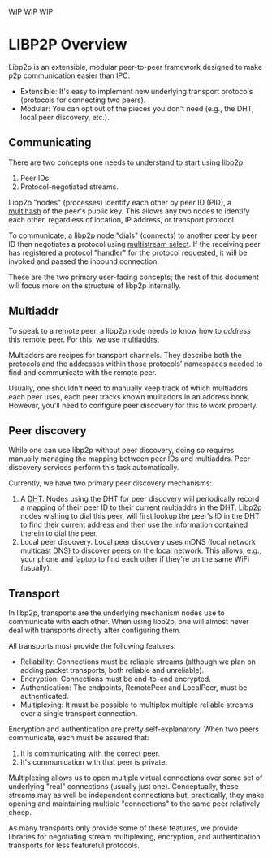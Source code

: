 WIP WIP WIP

# LIBP2P Overview

Libp2p is an extensible, modular peer-to-peer framework designed to make p2p
communication easier than IPC.

* Extensible: It's easy to implement new underlying transport protocols
  (protocols for connecting two peers).
* Modular: You can opt out of the pieces you don't need (e.g., the DHT, local
  peer discovery, etc.).
  
## Communicating

There are two concepts one needs to understand to start using libp2p:

1. Peer IDs
2. Protocol-negotiated streams.

Libp2p "nodes" (processes) identify each other by peer ID (PID), a
[multihash][multihash] of the peer's public key. This allows any two nodes to
identify each other, regardless of location, IP address, or transport protocol.

To communicate, a libp2p node "dials" (connects) to another peer by peer ID then
negotiates a protocol using [multistream select][mss]. If the receiving peer has
registered a protocol "handler" for the protocol requested, it will be invoked
and passed the inbound connection.

These are the two primary user-facing concepts; the rest of this document will
focus more on the structure of libp2p internally.

## Multiaddr

To speak to a remote peer, a libp2p node needs to know how to *address* this
remote peer. For this, we use [multiaddrs][multiaddr].

Multiaddrs are recipes for transport channels. They describe both the protocols
and the addresses within those protocols' namespaces needed to find and
communicate with the remote peer.

Usually, one shouldn't need to manually keep track of which multiaddrs each peer
uses, each peer tracks known mulitaddrs in an address book. However, you'll need
to configure peer discovery for this to work properly.

## Peer discovery

While one can use libp2p without peer discovery, doing so requires manually
managing the mapping between peer IDs and multiaddrs. Peer discovery services
perform this task automatically.

Currently, we have two primary peer discovery mechanisms:

1. A [DHT](dht). Nodes using the DHT for peer discovery will periodically record
   a mapping of their peer ID to their current multiaddrs in the DHT. Libp2p
   nodes wishing to dial this peer, will first lookup the peer's ID in the DHT
   to find their current address and then use the information contained therein
   to dial the peer.
2. Local peer discovery. Local peer discovery uses mDNS (local network multicast
   DNS) to discover peers on the local network. This allows, e.g., your phone
   and laptop to find each other if they're on the same WiFi (usually).

## Transport

In libp2p, transports are the underlying mechanism nodes use to communicate with
each other. When using libp2p, one will almost never deal with transports
directly after configuring them.

All transports must provide the following features:

* Reliability: Connections must be reliable streams (although we plan on adding
  packet transports, both reliable and unreliable).
* Encryption: Connections must be end-to-end encrypted.
* Authentication: The endpoints, RemotePeer and LocalPeer, must be authenticated.
* Multiplexing: It must be possible to multiplex multiple reliable streams over
  a single transport connection.

Encryption and authentication are pretty self-explanatory. When two peers communicate, each must be assured that:

1. It is communicating with the correct peer.
2. It's communication with that peer is private.

Multiplexing allows us to open multiple virtual connections over some set of
underlying "real" connections (usually just one). Conceptually, these streams
may as well be independent connections but, practically, they make opening and
maintaining multiple "connections" to the same peer relatively cheep.

As many transports only provide some of these features, we provide libraries for
negotiating stream multiplexing, encryption, and authentication transports for
less featureful protocols.

[multihash]: https://github.com/multiformats/multihash
[multiaddr]: https://github.com/multiformats/multiaddr
[mss]: https://github.com/multiformats/multistream-select/
[dht]: https://en.wikipedia.org/wiki/Distributed_hash_table
